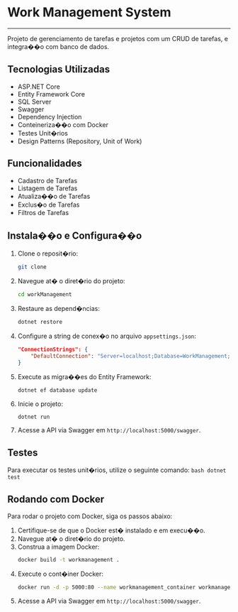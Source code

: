 # Work Management System

---
Projeto de gerenciamento de tarefas e projetos com um CRUD de tarefas, e integra��o com banco de dados.

## Tecnologias Utilizadas
- ASP.NET Core
- Entity Framework Core
- SQL Server
- Swagger
- Dependency Injection
- Conteineriza��o com Docker
- Testes Unit�rios
- Design Patterns (Repository, Unit of Work)

## Funcionalidades
- Cadastro de Tarefas
- Listagem de Tarefas
- Atualiza��o de Tarefas
- Exclus�o de Tarefas
- Filtros de Tarefas

## Instala��o e Configura��o
1. Clone o reposit�rio:
   ```bash
   git clone
   ```
2. Navegue at� o diret�rio do projeto:
   ```bash
   cd workManagement
   ```
3. Restaure as depend�ncias:
   ```bash
   dotnet restore
   ```
4. Configure a string de conex�o no arquivo `appsettings.json`:
   ```json
   "ConnectionStrings": {
	   "DefaultConnection": "Server=localhost;Database=WorkManagement;User Id=sa;Password=your_password;"
   }
   ```
5. Execute as migra��es do Entity Framework:
   ```bash
   dotnet ef database update
   ```
6. Inicie o projeto:
   ```bash
   dotnet run
   ```
7. Acesse a API via Swagger em `http://localhost:5000/swagger`.

## Testes
Para executar os testes unit�rios, utilize o seguinte comando:
	```bash
	dotnet test
	```

## Rodando com Docker
Para rodar o projeto com Docker, siga os passos abaixo:
1. Certifique-se de que o Docker est� instalado e em execu��o.
2. Navegue at� o diret�rio do projeto.
3. Construa a imagem Docker:
   ```bash
   docker build -t workmanagement .
   ```
4. Execute o cont�iner Docker:
   ```bash
   docker run -d -p 5000:80 --name workmanagement_container workmanagement
   ```
5. Acesse a API via Swagger em `http://localhost:5000/swagger`.

